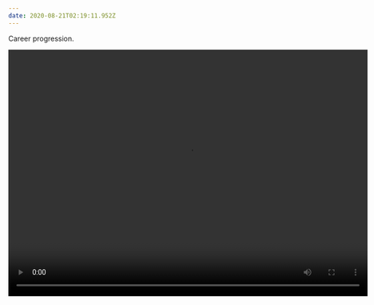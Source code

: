 ```yaml
---
date: 2020-08-21T02:19:11.952Z
---
```


Career progression.

<video controls loop src="/assets/notes/career_progression.mp4" alt="Uninstalling vim and opening Outlook to a barrage of corporate emails" width="719" height="494">
